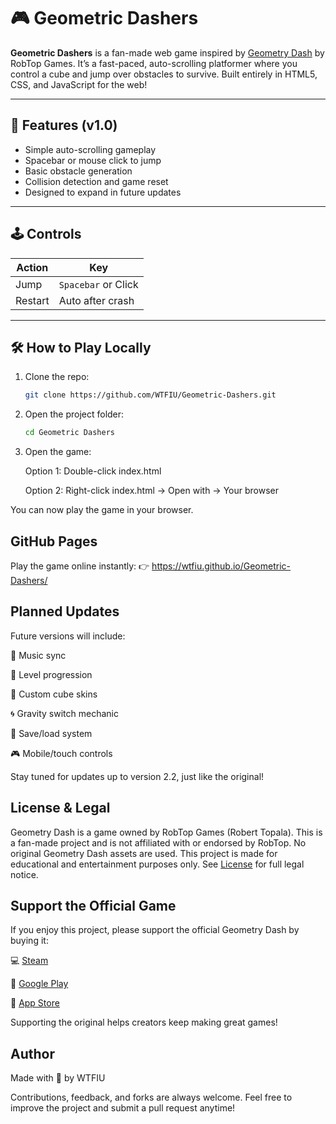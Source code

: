 # 🎮 Geometric Dashers

**Geometric Dashers** is a fan-made web game inspired by [Geometry Dash](https://store.steampowered.com/app/322170/Geometry_Dash/) by RobTop Games. It’s a fast-paced, auto-scrolling platformer where you control a cube and jump over obstacles to survive. Built entirely in HTML5, CSS, and JavaScript for the web!

---

## 🚀 Features (v1.0)
- Simple auto-scrolling gameplay  
- Spacebar or mouse click to jump  
- Basic obstacle generation  
- Collision detection and game reset  
- Designed to expand in future updates  

---

## 🕹️ Controls

| Action    | Key                 |
|-----------|---------------------|
| Jump      | `Spacebar` or Click |
| Restart   | Auto after crash     |

---

## 🛠️ How to Play Locally

1. Clone the repo:
   ```bash
   git clone https://github.com/WTFIU/Geometric-Dashers.git
2. Open the project folder:
   ```bash
   cd Geometric Dashers

3. Open the game:

     Option 1: Double-click index.html

     Option 2: Right-click index.html → Open with → Your browser

You can now play the game in your browser.

## GitHub Pages
Play the game online instantly:
👉 https://wtfiu.github.io/Geometric-Dashers/

##  Planned Updates
Future versions will include:

🎵 Music sync

🚩 Level progression

🎨 Custom cube skins

🌀 Gravity switch mechanic

💾 Save/load system

🎮 Mobile/touch controls

Stay tuned for updates up to version 2.2, just like the original!

## License & Legal
Geometry Dash is a game owned by RobTop Games (Robert Topala).
This is a fan-made project and is not affiliated with or endorsed by RobTop.
No original Geometry Dash assets are used.
This project is made for educational and entertainment purposes only.
See [License](https://github.com/WTFIU/Geometric-Dashers/blob/main/License.md) for full legal notice.

## Support the Official Game
If you enjoy this project, please support the official Geometry Dash by buying it:

💻 [Steam](https://store.steampowered.com/app/322170/Geometry_Dash/)

📱 [Google Play](https://play.google.com/store/apps/details?id=com.robtopx.geometryjump&hl=en-US)

📱 [App Store](https://apps.apple.com/us/app/geometry-dash/id625334537)

Supporting the original helps creators keep making great games!

## Author
Made with 💖 by WTFIU

Contributions, feedback, and forks are always welcome.
Feel free to improve the project and submit a pull request anytime!
